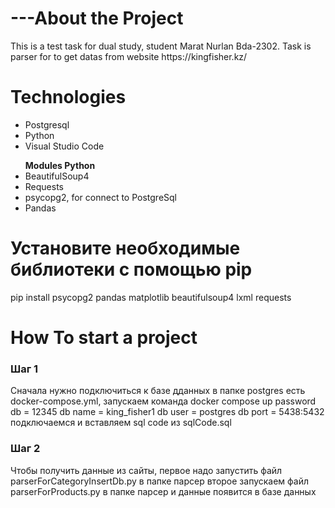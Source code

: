 
<h1>---About the Project</h1>
<p>
  This is a test task for dual study, student Marat Nurlan Bda-2302.
  Task is parser for to get datas from website https://kingfisher.kz/
</p>
<h1>Technologies</h1>
<p>
  <ul>
    <li>Postgresql</li>
    <li>Python</li>
    <li>Visual Studio Code</li>
  </ul>
  <ul><b>Modules Python</b>
     <li>BeautifulSoup4</li>
     <li>Requests</li>
     <li>psycopg2, for connect to PostgreSql</li>
     <li>Pandas</li>
  </ul>
</p>
<h1>Установите необходимые библиотеки с помощью pip</h1>
<p>
  pip install psycopg2 pandas matplotlib beautifulsoup4 lxml requests
</p>

<h1>How To start a project</h1>
<p>
   <h3>Шаг 1</h3>
   <p>
     Сначала нужно подключиться к базе дданных  в папке postgres есть docker-compose.yml, 
     запускаем команда docker compose up
     password db = 12345
     db name = king_fisher1
     db user = postgres
     db port = 5438:5432
     подключаемся и вставляем sql code из sqlCode.sql
   </p>
   <h3>Шаг 2</h3>
   <p>
      Чтобы получить данные из сайты,
      первое надо запустить файл parserForCategoryInsertDb.py в папке парсер
      второе запускаем файл parserForProducts.py в папке парсер и данные появится в базе данных
   </p>
   
  
</p>




